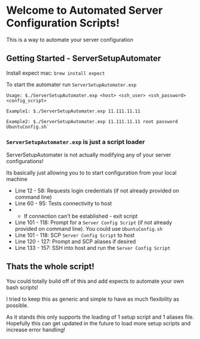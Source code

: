 # Welcome to Automated Server Configuration Scripts!
This is a way to automate your server configuration

## Getting Started - ServerSetupAutomater

Install expect mac: `brew install expect`

To start the automater run `ServerSetupAutomater.exp`

```
Usage: $./ServerSetupAutomater.exp <host> <ssh_user> <ssh_password> <config_script>

Example1: $./ServerSetupAutomater.exp 11.111.11.11

Example2: $./ServerSetupAutomater.exp 11.111.11.11 root password UbuntuConfig.sh`
```

### `ServerSetupAutomater.exp` is just a script loader

ServerSetupAutomater is not actually modifying any of your server configurations!

Its basically just allowing you to to start configuration from your local machine

* Line 12 - 58: Requests login credentials (if not already provided on command line)
* Line 60 - 95: Tests connectivity to host
* * If connection can't be established - exit script
* Line 101 - 118: Prompt for a `Server Config Script` (if not already provided on command line). You could use `UbuntuConfig.sh`
* Line 101 - 118: SCP `Server Config Script` to host
* Line 120 - 127: Prompt and SCP aliases if desired
* Line 133 - 157: SSH into host and run the `Server Config Script`

## Thats the whole script!

You could totally build off of this and add expects to automate your own bash scripts!

I tried to keep this as generic and simple to have as much flexibility as possible.

As it stands this only supports the loading of 1 setup script and 1 aliases file. Hopefully this can get updated in the future to load more setup scripts and increase error handling!
